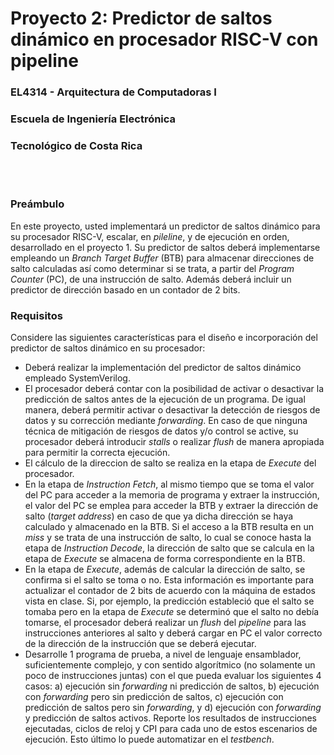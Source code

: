 # Proyecto 2: Predictor de saltos dinámico en procesador RISC-V con pipeline
### EL4314 - Arquitectura de Computadoras I
### Escuela de Ingeniería Electrónica
### Tecnológico de Costa Rica

<br/><br/>

### Preámbulo
En este proyecto, usted implementará un predictor de saltos dinámico para su procesador RISC-V, escalar, en _pileline_, y de ejecución en orden, desarrollado en el proyecto 1. Su predictor de saltos deberá implementarse empleando un _Branch Target Buffer_ (BTB) para almacenar direcciones de salto calculadas así como determinar si se trata, a partir del _Program Counter_ (PC), de una instrucción de salto. Además deberá incluir un predictor de dirección basado en un contador de 2 bits.


### Requisitos
Considere las siguientes características para el diseño e incorporación del predictor de saltos dinámico en su procesador:

- Deberá realizar la implementación del predictor de saltos dinámico empleado SystemVerilog.
- El procesador deberá contar con la posibilidad de activar o desactivar la predicción de saltos antes de la ejecución de un programa. De igual manera, deberá permitir activar o desactivar la detección de riesgos de datos y su corrección mediante _forwarding_. En caso de que ninguna técnica de mitigación de riesgos de datos y/o control se active, su procesador deberá introducir _stalls_ o realizar _flush_ de manera apropiada para permitir la correcta ejecución.
- El cálculo de la direccion de salto se realiza en la etapa de _Execute_ del procesador. 
- En la etapa de _Instruction Fetch_, al mismo tiempo que se toma el valor del PC para acceder a la memoria de programa y extraer la instrucción, el valor del PC se emplea para acceder la BTB y extraer la dirección de salto (_target address_) en caso de que ya dicha dirección se haya calculado y almacenado en la BTB. Si el acceso a la BTB resulta en un _miss_ y se trata de una instrucción de salto, lo cual se conoce hasta la etapa de _Instruction Decode_, la dirección de salto que se calcula en la etapa de _Execute_ se almacena de forma correspondiente en la BTB.
- En la etapa de _Execute_, además de calcular la dirección de salto, se confirma si el salto se toma o no. Esta información es importante para actualizar el contador de 2 bits de acuerdo con la máquina de estados vista en clase. Si, por ejemplo, la predicción estableció que el salto se tomaba pero en la etapa de _Execute_ se determinó que el salto no debía tomarse, el procesador deberá realizar un _flush_ del _pipeline_ para las instrucciones anteriores al salto y deberá cargar en PC el valor correcto de la dirección de la instrucción que se deberá ejecutar.
- Desarrolle 1 programa de prueba, a nivel de lenguaje ensamblador, suficientemente complejo, y con sentido algorítmico (no solamente un poco de instrucciones juntas) con el que pueda evaluar los siguientes 4 casos: a) ejecución sin _forwarding_ ni predicción de saltos, b) ejecución con _forwarding_ pero sin predicción de saltos, c) ejecución con predicción de saltos pero sin _forwarding_, y d) ejecución con _forwarding_ y predicción de saltos activos. Reporte los resultados de instrucciones ejecutadas, ciclos de reloj y CPI para cada uno de estos escenarios de ejecución. Esto último lo puede automatizar en el _testbench_.
